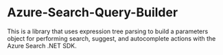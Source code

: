 # Azure-Search-Query-Builder
This is a library that uses expression tree parsing to build a parameters object for performing search, suggest, and autocomplete actions with the Azure Search .NET SDK.
